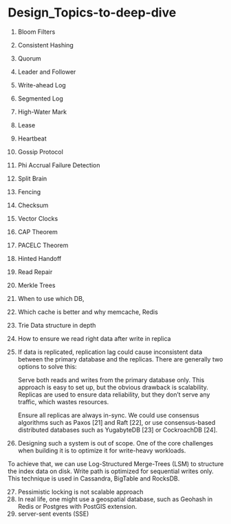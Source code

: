 # Design_Topics-to-deep-dive
1. Bloom Filters
2. Consistent Hashing
3. Quorum
4. Leader and Follower
5. Write-ahead Log
6. Segmented Log
7. High-Water Mark
8. Lease
9. Heartbeat
10. Gossip Protocol
11. Phi Accrual Failure Detection
12. Split Brain
13. Fencing
14. Checksum
15. Vector Clocks
16. CAP Theorem
17. PACELC Theorem
18. Hinted Handoff
19. Read Repair
20. Merkle Trees
21. When to use which DB, 
22. Which cache is better  and why  memcache, Redis
23. Trie Data structure in depth
24. How to ensure we read right data after write in replica
25. If data is replicated, replication lag could cause inconsistent data between the primary database and the replicas. There are generally two options to solve this:

    Serve both reads and writes from the primary database only. This approach is easy to set up, but the obvious drawback is scalability. Replicas are used to ensure data reliability, but they don’t serve any traffic, which wastes resources.

    Ensure all replicas are always in-sync. We could use consensus algorithms such as Paxos [21] and Raft [22], or use consensus-based distributed databases such as YugabyteDB [23] or CockroachDB [24]. 

26. Designing such a system is out of scope. One of the core challenges when building it is to optimize it for write-heavy workloads.

To achieve that, we can use Log-Structured Merge-Trees (LSM) to structure the index data on disk. Write path is optimized for sequential writes only. This technique is used in Cassandra, BigTable and RocksDB.

27. Pessimistic locking   is not scalable approach
28. In real life, one might use a geospatial database, such as Geohash in Redis or Postgres with PostGIS extension.
29. server-sent events (SSE)
